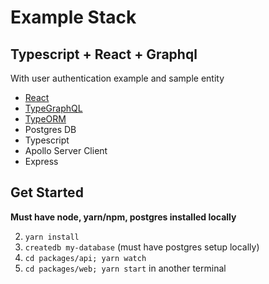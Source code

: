 # Example Stack

## Typescript + React + Graphql

With user authentication example and sample entity

- [React](https://github.com/facebook/react)
- [TypeGraphQL](https://github.com/19majkel94/type-graphql)
- [TypeORM](https://github.com/typeorm/typeorm)
- Postgres DB
- Typescript
- Apollo Server Client
- Express

## Get Started

**Must have node, yarn/npm, postgres installed locally**

2. `yarn install`
3. `createdb my-database` (must have postgres setup locally)
4. `cd packages/api; yarn watch`
5. `cd packages/web; yarn start` in another terminal
